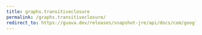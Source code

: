 ```yaml
---
title: graphs.transitiveclosure
permalink: /graphs.transitiveclosure/
redirect_to: https://guava.dev/releases/snapshot-jre/api/docs/com/google/common/graph/Graphs.html#transitiveClosure-com.google.common.graph.Graph-
---
```

